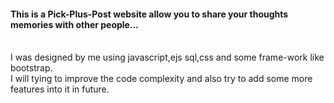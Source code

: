 #### This is a Pick-Plus-Post website allow you to share your thoughts memories with other people...
<br>
I was designed by me using javascript,ejs sql,css and some frame-work like bootstrap.
<br>
I will tying to improve the code complexity and also try to add some more features into it in future.
<br>